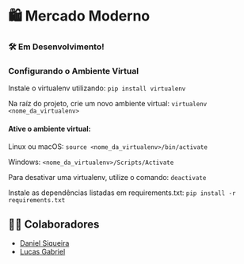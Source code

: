 # :shopping: Mercado Moderno
### :hammer_and_wrench: Em Desenvolvimento!

### Configurando o Ambiente Virtual
Instale o virtualenv utilizando: ```pip install virtualenv```

Na raíz do projeto, crie um novo ambiente virtual: ```virtualenv <nome_da_virtualenv>```

#### Ative o ambiente virtual:

Linux ou macOS: ```source <nome_da_virtualenv>/bin/activate```

Windows: ```<nome_da_virtualenv>/Scripts/Activate```

Para desativar uma virtualenv, utilize o comando: ```deactivate```

Instale as dependências listadas em requirements.txt: ```pip install -r requirements.txt```

## :technologist: Colaboradores
- <a href="https://github.com/siqueiradaniel/">Daniel Siqueira</a>
- <a href="https://github.com/LucasGaabriel">Lucas Gabriel</a>
